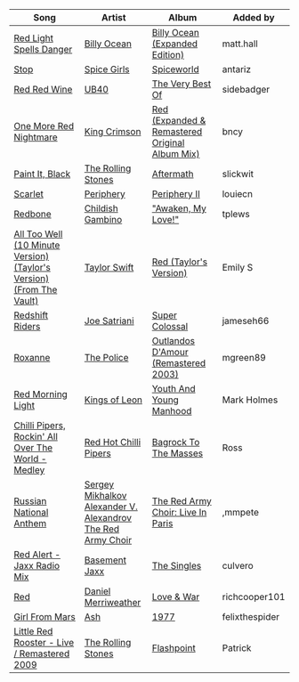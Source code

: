 | Song | Artist | Album | Added by |
|-|-|-|-|
| [Red Light Spells Danger](https://open.spotify.com/track/557cxXIeiwh03kI2F2jKdh) | [Billy Ocean](https://open.spotify.com/artist/5IDs1CK15HegSAhGEbSYXo) | [Billy Ocean (Expanded Edition)](https://open.spotify.com/album/6o3pySsbnUSjfJvLFSMZgz) | matt.hall |
| [Stop](https://open.spotify.com/track/3FteycP8CaXS1MhjcXekVT) | [Spice Girls](https://open.spotify.com/artist/0uq5PttqEjj3IH1bzwcrXF) | [Spiceworld](https://open.spotify.com/album/3sr6lAuO3nmB1u8ZuQgpiX) | antariz |
| [Red Red Wine](https://open.spotify.com/track/4uOKFydzAejjSFqYbv1XPt) | [UB40](https://open.spotify.com/artist/69MEO1AADKg1IZrq2XLzo5) | [The Very Best Of](https://open.spotify.com/album/05owfigVGpgPe7RKJG1hum) | sidebadger |
| [One More Red Nightmare](https://open.spotify.com/track/0AexJBBZDxjqeQudgQlFG7) | [King Crimson](https://open.spotify.com/artist/7M1FPw29m5FbicYzS2xdpi) | [Red (Expanded & Remastered Original Album Mix)](https://open.spotify.com/album/13dGZzRzFoejmyVXAbTPAH) | bncy |
| [Paint It, Black](https://open.spotify.com/track/63T7DJ1AFDD6Bn8VzG6JE8) | [The Rolling Stones](https://open.spotify.com/artist/22bE4uQ6baNwSHPVcDxLCe) | [Aftermath](https://open.spotify.com/album/72qrnM4yUNMDDlWiqKc8iY) | slickwit |
| [Scarlet](https://open.spotify.com/track/36KTSw4kk9eaQKaGmzgL6Q) | [Periphery](https://open.spotify.com/artist/6d24kC5fxHFOSEAmjQPPhc) | [Periphery II](https://open.spotify.com/album/7hiGYSwyBk8cnayaoyk1FL) | louiecn |
| [Redbone](https://open.spotify.com/track/0wXuerDYiBnERgIpbb3JBR) | [Childish Gambino](https://open.spotify.com/artist/73sIBHcqh3Z3NyqHKZ7FOL) | ["Awaken, My Love!"](https://open.spotify.com/album/4Carzsnpd6yvuHZ49I0oz8) | tplews |
| [All Too Well (10 Minute Version) (Taylor's Version) (From The Vault)](https://open.spotify.com/track/5enxwA8aAbwZbf5qCHORXi) | [Taylor Swift](https://open.spotify.com/artist/06HL4z0CvFAxyc27GXpf02) | [Red (Taylor's Version)](https://open.spotify.com/album/6kZ42qRrzov54LcAk4onW9) | Emily S |
| [Redshift Riders](https://open.spotify.com/track/23AUkPmcu53YeEyaetSzCr) | [Joe Satriani](https://open.spotify.com/artist/2yzxX2DI9LFK8VFTyW2zZ8) | [Super Colossal](https://open.spotify.com/album/1uJrKo3W0dGgmSM5FBMsbE) | jameseh66 |
| [Roxanne](https://open.spotify.com/track/3EYOJ48Et32uATr9ZmLnAo) | [The Police](https://open.spotify.com/artist/5NGO30tJxFlKixkPSgXcFE) | [Outlandos D'Amour (Remastered 2003)](https://open.spotify.com/album/1H9g6j4Wwj6wh6p8YHVtkf) | mgreen89 |
| [Red Morning Light](https://open.spotify.com/track/3Fc5OiXuy3pgmLLdoDQqjX) | [Kings of Leon](https://open.spotify.com/artist/2qk9voo8llSGYcZ6xrBzKx) | [Youth And Young Manhood](https://open.spotify.com/album/2137zeBGNgOWP4D96q6qxd) | Mark Holmes |
| [Chilli Pipers, Rockin' All Over The World - Medley](https://open.spotify.com/track/7cOliYt0bjauiX0KIY7nES) | [Red Hot Chilli Pipers](https://open.spotify.com/artist/7eFa5ZzDWxhQK2WKIBF6AF) | [Bagrock To The Masses](https://open.spotify.com/album/14dSR4F2qTxi1HCcDd0rfB) | Ross |
| [Russian National Anthem](https://open.spotify.com/track/1qx0Z2VQNyYV5GSShAsThD) | [Sergey Mikhalkov](https://open.spotify.com/artist/1dEHAUR6pi03s8DEYxLueO)<br>[Alexander V. Alexandrov](https://open.spotify.com/artist/09eBVZe14xU81h409UaZ4a)<br>[The Red Army Choir](https://open.spotify.com/artist/4yNluGAiPbYXLwlA9KspbG) | [The Red Army Choir: Live In Paris](https://open.spotify.com/album/6Hhn2XMjZOICksaMITxZF5) | ,mmpete |
| [Red Alert - Jaxx Radio Mix](https://open.spotify.com/track/2F5QeVVmCOuelAkRbni1bW) | [Basement Jaxx](https://open.spotify.com/artist/4YrKBkKSVeqDamzBPWVnSJ) | [The Singles](https://open.spotify.com/album/1Ro3FkUjPS5zwzdTfcNoI3) | culvero |
| [Red](https://open.spotify.com/track/2w6ObkOPIp4ZtLNAa3Cd2V) | [Daniel Merriweather](https://open.spotify.com/artist/6HD2mo0Gz8wd8IbOXYwUfN) | [Love & War](https://open.spotify.com/album/56ghJ1TCUWRZn3b6emnqHb) | richcooper101 |
| [Girl From Mars](https://open.spotify.com/track/1mppNVGh4ipsxIWUUA0QiH) | [Ash](https://open.spotify.com/artist/2evydP72Z45DouM4uMGsIE) | [1977](https://open.spotify.com/album/6WPJ2wQLi4SskpTkmofkr9) | felixthespider |
| [Little Red Rooster - Live / Remastered 2009](https://open.spotify.com/track/3syrHRkRz9glCBU4VifVcA) | [The Rolling Stones](https://open.spotify.com/artist/22bE4uQ6baNwSHPVcDxLCe) | [Flashpoint](https://open.spotify.com/album/7xsPogEXCFMj9Ilaxaa05x) | Patrick |